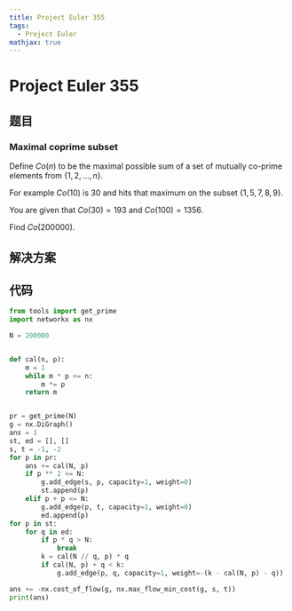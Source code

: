 ```yaml
---
title: Project Euler 355
tags:
  - Project Euler
mathjax: true
---
```

<escape><!-- more --></escape>
    
# Project Euler 355
## 题目
### Maximal coprime subset



Define $Co(n)$ to be the maximal possible sum of a set of mutually co-prime elements from $\{1, 2, \dots, n\}$.

 For example $Co(10)$ is $30$ and hits that maximum on the subset $\{1, 5, 7, 8, 9\}$.



You are given that $Co(30) = 193$ and $Co(100) = 1356$. 


Find $Co(200000)$.


## 解决方案


## 代码


```py
from tools import get_prime
import networkx as nx

N = 200000


def cal(n, p):
    m = 1
    while m * p <= n:
        m *= p
    return m


pr = get_prime(N)
g = nx.DiGraph()
ans = 1
st, ed = [], []
s, t = -1, -2
for p in pr:
    ans += cal(N, p)
    if p ** 2 <= N:
        g.add_edge(s, p, capacity=1, weight=0)
        st.append(p)
    elif p + p <= N:
        g.add_edge(p, t, capacity=1, weight=0)
        ed.append(p)
for p in st:
    for q in ed:
        if p * q > N:
            break
        k = cal(N // q, p) * q
        if cal(N, p) + q < k:
            g.add_edge(p, q, capacity=1, weight=-(k - cal(N, p) - q))

ans += -nx.cost_of_flow(g, nx.max_flow_min_cost(g, s, t))
print(ans)

```